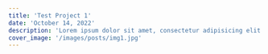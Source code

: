 ```yaml
---
title: 'Test Project 1'
date: 'October 14, 2022'
description: 'Lorem ipsum dolor sit amet, consectetur adipisicing elit. Voluptatibus quia, nulla! Maiores et perferendis eaque, exercitationem praesentium nihil'
cover_image: '/images/posts/img1.jpg'
---
```

